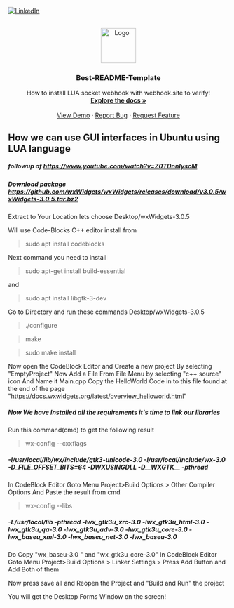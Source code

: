 <!-- Improved compatibility of back to top link: See: https://github.com/masb-espark/Best-README-Template/pull/73 -->
<a name="readme-top"></a>
<!--
*** Thanks for checking out the Best-README-Template. If you have a suggestion
*** that would make this better, please fork the repo and create a pull request
*** or simply open an issue with the tag "enhancement".
*** Don't forget to give the project a star!
*** Thanks again! Now go create something AMAZING! :D
-->



<!-- PROJECT SHIELDS -->
<!--
*** I'm using markdown "reference style" links for readability.
*** Reference links are enclosed in brackets [ ] instead of parentheses ( ).
*** See the bottom of this document for the declaration of the reference variables
*** for contributors-url, forks-url, etc. This is an optional, concise syntax you may use.
*** https://www.markdownguide.org/basic-syntax/#reference-style-links
-->
[![LinkedIn][linkedin-shield]][linkedin-url]


<!-- PROJECT LOGO -->
<br />
<div align="center">
  <a href="https://github.com/affansaied/Best-README-Template">
    <img src="images/logo.png" alt="Logo" width="80" height="80">
  </a>

  <h3 align="center">Best-README-Template</h3>

  <p align="center">
    How to install LUA socket webhook with webhook.site to verify!
    <br />
    <a href="https://github.com/affansaied/Best-README-Template"><strong>Explore the docs »</strong></a>
    <br />
    <br />
    <a href="https://github.com/affansaied/Best-README-Template">View Demo</a>
    ·
    <a href="https://github.com/affansaied/Best-README-Template/issues">Report Bug</a>
    ·
    <a href="https://github.com/affansaied/Best-README-Template/issues">Request Feature</a>
  </p>
</div>

## How we can use GUI interfaces in Ubuntu using LUA language

##### followup of https://www.youtube.com/watch?v=Z0TDnnlyscM


##### Download package https://github.com/wxWidgets/wxWidgets/releases/download/v3.0.5/wxWidgets-3.0.5.tar.bz2

Extract to Your Location lets choose Desktop/wxWidgets-3.0.5

Will use Code-Blocks C++ editor install from  
> sudo apt install codeblocks

Next command you need to install 
> sudo apt-get install build-essential

and 
> sudo apt install  libgtk-3-dev

Go to Directory and run these commands Desktop/wxWidgets-3.0.5

> ./configure

>  make

>  sudo make install


Now open the CodeBlock Editor and Create a new project By selecting "EmptyProject"
Now Add a File From File Menu by selecting "c++ source" icon And Name it Main.cpp
Copy the HelloWorld Code in to this file found at the end of the page "https://docs.wxwidgets.org/latest/overview_helloworld.html"

##### Now We have Installed all the requirements it's time to link our libraries


Run this command(cmd) to get the following result 

> wx-config --cxxflags

##### -I/usr/local/lib/wx/include/gtk3-unicode-3.0 -I/usr/local/include/wx-3.0 -D_FILE_OFFSET_BITS=64 -DWXUSINGDLL -D__WXGTK__ -pthread

In CodeBlock Editor Goto Menu Project>Build Options > Other Compiler Options
And Paste the result from cmd


> wx-config --libs

##### -L/usr/local/lib -pthread   -lwx_gtk3u_xrc-3.0 -lwx_gtk3u_html-3.0 -lwx_gtk3u_qa-3.0 -lwx_gtk3u_adv-3.0 -lwx_gtk3u_core-3.0 -lwx_baseu_xml-3.0 -lwx_baseu_net-3.0 -lwx_baseu-3.0 

Do Copy "wx_baseu-3.0 " and "wx_gtk3u_core-3.0"
In CodeBlock Editor Goto Menu Project>Build Options > Linker Settings > Press Add Button and Add Both of them

Now press save all and Reopen the Project and "Build and Run" the project

You will get the Desktop Forms Window on the screen!



<!-- MARKDOWN LINKS & IMAGES -->
<!-- https://www.markdownguide.org/basic-syntax/#reference-style-links -->
[contributors-shield]: https://img.shields.io/github/contributors/affansaied/Best-README-Template.svg?style=for-the-badge
[contributors-url]: https://github.com/affansaied/Best-README-Template/graphs/contributors
[forks-shield]: https://img.shields.io/github/forks/affansaied/Best-README-Template.svg?style=for-the-badge
[forks-url]: https://github.com/affansaied/Best-README-Template/network/members
[stars-shield]: https://img.shields.io/github/stars/affansaied/Best-README-Template.svg?style=for-the-badge
[stars-url]: https://github.com/affansaied/Best-README-Template/stargazers
[issues-shield]: https://img.shields.io/github/issues/affansaied/Best-README-Template.svg?style=for-the-badge
[issues-url]: https://github.com/affansaied/Best-README-Template/issues
[license-shield]: https://img.shields.io/github/license/affansaied/Best-README-Template.svg?style=for-the-badge
[license-url]: https://github.com/affansaied/Best-README-Template/blob/master/LICENSE.txt
[linkedin-shield]: https://img.shields.io/badge/-LinkedIn-black.svg?style=for-the-badge&logo=linkedin&colorB=555
[linkedin-url]: https://linkedin.com/in/affansaied
[product-screenshot]: images/screenshot.png
[Next.js]: https://img.shields.io/badge/next.js-000000?style=for-the-badge&logo=nextdotjs&logoColor=white
[Next-url]: https://nextjs.org/
[React.js]: https://img.shields.io/badge/React-20232A?style=for-the-badge&logo=react&logoColor=61DAFB
[React-url]: https://reactjs.org/
[Vue.js]: https://img.shields.io/badge/Vue.js-35495E?style=for-the-badge&logo=vuedotjs&logoColor=4FC08D
[Vue-url]: https://vuejs.org/
[Angular.io]: https://img.shields.io/badge/Angular-DD0031?style=for-the-badge&logo=angular&logoColor=white
[Angular-url]: https://angular.io/
[Svelte.dev]: https://img.shields.io/badge/Svelte-4A4A55?style=for-the-badge&logo=svelte&logoColor=FF3E00
[Svelte-url]: https://svelte.dev/
[Laravel.com]: https://img.shields.io/badge/Laravel-FF2D20?style=for-the-badge&logo=laravel&logoColor=white
[Laravel-url]: https://laravel.com
[Bootstrap.com]: https://img.shields.io/badge/Bootstrap-563D7C?style=for-the-badge&logo=bootstrap&logoColor=white
[Bootstrap-url]: https://getbootstrap.com
[JQuery.com]: https://img.shields.io/badge/jQuery-0769AD?style=for-the-badge&logo=jquery&logoColor=white
[JQuery-url]: https://jquery.com 
